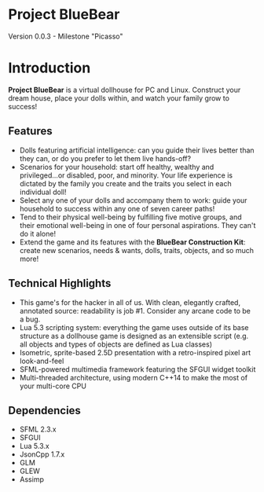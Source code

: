 Project BlueBear
================

Version 0.0.3 - Milestone "Picasso"

# Introduction

**Project BlueBear** is a virtual dollhouse for PC and Linux. Construct your dream house, place your dolls within, and watch your family grow to success!

## Features

* Dolls featuring artificial intelligence: can you guide their lives better than they can, or do you prefer to let them live hands-off?
* Scenarios for your household: start off healthy, wealthy and privileged...or disabled, poor, and minority. Your life experience is dictated by the family you create and the traits you select in each individual doll!
* Select any one of your dolls and accompany them to work: guide your household to success within any one of seven career paths!
* Tend to their physical well-being by fulfilling five motive groups, and their emotional well-being in one of four personal aspirations. They can't do it alone!
* Extend the game and its features with the **BlueBear Construction Kit**: create new scenarios, needs & wants, dolls, traits, objects, and so much more!

## Technical Highlights

* This game's for the hacker in all of us. With clean, elegantly crafted, annotated source: readability is job #1. Consider any arcane code to be a bug.
* Lua 5.3 scripting system: everything the game uses outside of its base structure as a dollhouse game is designed as an extensible script (e.g. all objects and types of objects are defined as Lua classes)
* Isometric, sprite-based 2.5D presentation with a retro-inspired pixel art look-and-feel
* SFML-powered multimedia framework featuring the SFGUI widget toolkit
* Multi-threaded architecture, using modern C++14 to make the most of your multi-core CPU

## Dependencies
* SFML 2.3.x
* SFGUI
* Lua 5.3.x
* JsonCpp 1.7.x
* GLM
* GLEW
* Assimp
